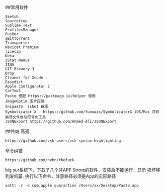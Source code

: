 ##常用软件
```
Sketch
Sourcetree
Sublime Text
ProfilesManager
Pusher
qBittorrent
Transporter
Navicat Premium
licecap
Keka
iStat Menus
IINA
GIF Brewery 3
Drop
Cleaner for Xcode
Easydict
Apple Configurator 2
CarTool
Paste 搭配 https://pasteapp.io/helper 使用
ImageOptim 图片压缩
Snipaste  ishot 截图
Symbolicator X   https://github.com/Yueoaix/SymbolicatorX iOS/Mac 项目崩溃文件自动符号化工具.
JSONExport https://github.com/Ahmed-Ali/JSONExport
```


##终端
高亮
```
https://github.com/zsh-users/zsh-syntax-highlighting
```
命令纠错
```
https://github.com/nvbn/thefuck
```

big sur系统下，下载了几个非APP Strore的软件，安装后不能运行，显示 损坏移到废纸篓, 执行以下命令，注意路径必须是App的实际路径
```
xattr -r -d com.apple.quarantine /Users/xx/Desktop/Paste.app
```
